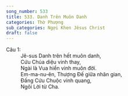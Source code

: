 ```yaml
---
song_number: 533
title: 533. Danh Trên Muôn Danh
categories: Thờ Phượng
sub_categories: Ngợi Khen Jêsus Christ
draft: false
---
```

<dl><dt>Câu 1:</dt><dd data-verse="1">Jê-sus Danh trên hết muôn danh, <br/>Cứu Chúa diệu vinh thay, <br/>Ngài là Vua hiển vinh muôn đời. <br/>Em-ma-nu-ên, Thượng Ðế giữa nhân gian, <br/>Ðấng Cứu Chuộc vinh quang, <br/>Ngôi Lời từ Cha. </dd></dl>